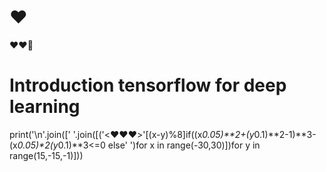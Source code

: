 # ❤️
❤️❤️‍🔥

# Introduction tensorflow for deep learning

print('\n'.join([' '.join([('<❤️❤️❤️>'[(x-y)%8]if((x*0.05)**2+(y*0.1)**2-1)**3-(x*0.05)**2*(y*0.1)**3<=0 else' ')for x in range(-30,30)])for y in range(15,-15,-1)]))
